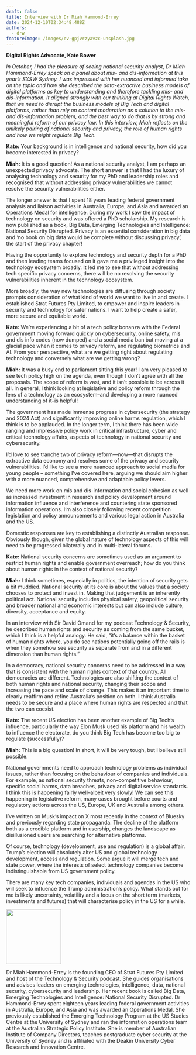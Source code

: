 ```yaml
---
draft: false
title: Interview with Dr Miah Hammond-Errey
date: 2024-12-10T02:34:48.488Z
authors:
  - drw
featureImage: /images/ev-gpjvrzyavzc-unsplash.jpg
---
```

**Digital Rights Advocate, Kate Bower**

*In October, I had the pleasure of seeing national security analyst, Dr Miah Hammond-Errey speak on a panel about mis- and dis-information at this year’s SXSW Sydney. I was impressed with her nuanced and informed take on the topic and how she described the data-extractive business models of digital platforms as key to understanding and therefore tackling mis- and dis-information. It aligned strongly with our thinking at Digital Rights Watch, that we need to disrupt the business models of Big Tech and digital platforms, rather than rely on content moderation as a solution to the mis- and dis-information problem, and the best way to do that is by strong and meaningful reform of our privacy law. In this interview, Miah reflects on the unlikely pairing of national security and privacy, the role of human rights and how we might regulate Big Tech.*

**Kate:** Your background is in intelligence and national security, how did you become interested in privacy?

**Miah:** It is a good question! As a national security analyst, I am perhaps an unexpected privacy advocate. The short answer is that I had the luxury of analysing technology and security for my PhD and leadership roles and recognised that without addressing privacy vulnerabilities we cannot resolve the security vulnerabilities either.

The longer answer is that I spent 18 years leading federal government analysis and liaison activities in Australia, Europe, and Asia and awarded an Operations Medal for intelligence. During my work I saw the impact of technology on security and was offered a PhD scholarship. My research is now published as a book, Big Data, Emerging Technologies and Intelligence: National Security Disrupted. Privacy is an essential consideration in big data and ‘no book on big data would be complete without discussing privacy’, the start of the privacy chapter!

Having the opportunity to explore technology and security depth for a PhD and then leading teams focused on it gave me a privileged insight into the technology ecosystem broadly. It led me to see that without addressing tech specific privacy concerns, there will be no resolving the security vulnerabilities inherent in the technology ecosystem. 

More broadly, the way new technologies are diffusing through society prompts consideration of what kind of world we want to live in and create. I established Strat Futures Pty Limited, to empower and inspire leaders in security and technology for safer nations. I want to help create a safer, more secure and equitable world. 

**Kate:** We’re experiencing a bit of a tech policy bonanza with the Federal government moving forward quickly on cybersecurity, online safety, mis and dis info codes (now dumped) and a social media ban but moving at a glacial pace when it comes to privacy reform, and regulating biometrics and AI. From your perspective, what are we getting right about regulating technology and conversely what are we getting wrong?

**Miah:** It was a busy end to parliament sitting this year! I am very pleased to see tech policy high on the agenda, even though I don’t agree with all the proposals. The scope of reform is vast, and it isn’t possible to be across it all. In general, I think looking at legislative and policy reform through the lens of a technology as an ecosystem–and developing a more nuanced understanding of it–is helpful! 

The government has made immense progress in cybersecurity (the strategy and 2024 Act) and significantly improving online harms regulation, which I think is to be applauded. In the longer term, I think there has been wide ranging and impressive policy work in critical infrastructure, cyber and critical technology affairs, aspects of technology in national security and cybersecurity.

I’d love to see tranche two of privacy reform—now—that disrupts the extractive data economy and resolves some of the privacy and security vulnerabilities. I’d like to see a more nuanced approach to social media for young people – something I’ve covered here, arguing we should aim higher with a more nuanced, comprehensive and adaptable policy levers. 

We need more work on mis and dis-information and social cohesion as well as increased investment in research and policy development around information influence and interference and countering state sponsored information operations. I’m also closely following recent competition legislation and policy announcements and various legal action in Australia and the US. 

Domestic responses are key to establishing a distinctly Australian response. Obviously though, given the global nature of technology aspects of this will need to be progressed bilaterally and in multi-lateral forums. 

**Kate:** National security concerns are sometimes used as an argument to restrict human rights and enable government overreach; how do you think about human rights in the context of national security?

**Miah:** I think sometimes, especially in politics, the intention of security gets a bit muddied. National security at its core is about the values that a society chooses to protect and invest in. Making that judgement is an inherently political act. National security includes physical safety, geopolitical security and broader national and economic interests but can also include culture, diversity, acceptance and equity. 

In an interview with Sir David Omand for my podcast Technology & Security, he described human rights and security as coming from the same bucket, which I think is a helpful analogy. He said, “it’s a balance within the basket of human rights where, you do see nations potentially going off the rails is when they somehow see security as separate from and in a different dimension than human rights.” 

In a democracy, national security concerns need to be addressed in a way that is consistent with the human rights context of that country. All democracies are different. Technologies are also shifting the context of both human rights and national security, changing their scope and increasing the pace and scale of change. This makes it an important time to clearly reaffirm and refine Australia’s position on both. I think Australia needs to be secure and a place where human rights are respected and that the two can coexist. 

**Kate:** The recent US election has been another example of Big Tech’s influence, particularly the way Elon Musk used his platform and his wealth to influence the electorate, do you think Big Tech has become too big to regulate (successfully)?

**Miah:** This is a big question! In short, it will be very tough, but I believe still possible. 

National governments need to approach technology problems as individual issues, rather than focusing on the behaviour of companies and individuals. For example, as national security threats, non-competitive behaviour, specific social harms, data breaches, privacy and digital service standards. I think this is happening fairly well–albeit very slowly! We can see this happening in legislative reform, many cases brought before courts and regulatory actions across the US, Europe, UK and Australia among others. 

I’ve written on Musk’s impact on X most recently in the context of Bluesky and previously regarding state propaganda.  The decline of the platform both as a credible platform and in usership, changes the landscape as disillusioned users are searching for alternative platforms. 

Of course, technology (development, use and regulation) is a global affair. Trump’s election will absolutely alter US and global technology development, access and regulation. Some argue it will merge tech and state power, where the interests of select technology companies become indistinguishable from US government policy. 

There are many key tech companies, individuals and agendas in the US who will seek to influence the Trump administration’s policy. What stands out for me is likely uncertainty, volatility and a focus on the short term (markets, investments and futures) that will characterise policy in the US for a while.  


<img src='/images/miah-hammond-errey.png' width=150/>

Dr Miah Hammond-Errey is the founding CEO of Strat Futures Pty Limited and host of the Technology & Security podcast. She guides organisations and advises leaders on emerging technologies, intelligence, data, national security, cybersecurity and leadership. Her recent book is called Big Data, Emerging Technologies and Intelligence: National Security Disrupted. Dr Hammond-Errey spent eighteen years leading federal government activities in Australia, Europe, and Asia and was awarded an Operations Medal. She previously established the Emerging Technology Program at the US Studies Centre at the University of Sydney and ran the information operations team at the Australian Strategic Policy Institute. She is member of Australian Institute of Company Directors, teaches postgraduate cyber security at the University of Sydney and is affiliated with the Deakin University Cyber Research and Innovation Centre. 